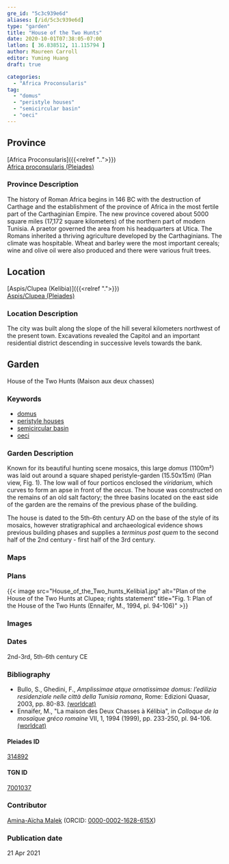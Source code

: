 ```yaml
---
gre_id: "5c3c939e6d"
aliases: [/id/5c3c939e6d]
type: "garden"
title: "House of the Two Hunts"
date: 2020-10-01T07:38:05-07:00
latlon: [ 36.838512, 11.115794 ]
author: Maureen Carroll
editor: Yuming Huang
draft: true

categories:
  - "Africa Proconsularis"
tag:
  - "domus"
  - "peristyle houses"
  - "semicircular basin"
  - "oeci"
---
```


## Province
[Africa Proconsularis]({{<relref "..">}}) \
[Africa proconsularis (Pleiades)](https://pleiades.stoa.org/places/991341)

### Province Description
The history of Roman Africa begins in 146 BC with the destruction of Carthage and the establishment of the province of Africa in the most fertile part of the Carthaginian Empire.  The new province covered about 5000 square miles (17,172 square kilometers) of the northern part of modern Tunisia.  A praetor governed the area from his headquarters at Utica.  The Romans inherited a thriving agriculture developed by the Carthaginians.  The climate was hospitable.  Wheat and barley were the most important cereals; wine and olive oil were also produced and there were various fruit trees.

## Location

[Aspis/Clupea (Kelibia)]({{<relref ".">}}) \
[Aspis/Clupea (Pleiades)](https://pleiades.stoa.org/places/314892)

### Location Description
The city was built along the slope of the hill several kilometers northwest of the present town. Excavations revealed the Capitol and an important residential district descending in successive levels towards the bank.

<!--## Sublocation-->

<!--
[AREA WITHIN LOCATION, LIKE “PALATINE HILL”](GEOREFERENCE LINK)
A sublocation is any area larger than an individual garden, but located within a location. I would always try to include a link to a controlled vocabulary here if possible. This ID may well be different from the Garden ID, e.g., Pompeii versus a Garden in one of the houses which has its own Pleiades ID.
-->

<!--### Sublocation Description-->

<!-- DESCRIPTION -->

## Garden
House of the Two Hunts (Maison aux deux chasses)

### Keywords
- [domus](http://vocab.getty.edu/page/aat/300005506)
- [peristyle houses](http://vocab.getty.edu/page/aat/300005452)
- [semicircular basin](#)
- [oeci](http://vocab.getty.edu/page/aat/300080791)
<!-- [urban villas](#) -->

### Garden Description
Known for its beautiful hunting scene mosaics, this large *domus* (1100m²) was laid out around a square shaped peristyle-garden (15.50x15m) (Plan view, Fig. 1). The low wall of four porticos enclosed the *viridarium*, which curves to form an apse in front of the *oecus*. The house was constructed on the remains of an old salt factory; the three basins located on the east side of the garden are the remains of the previous phase of the building.

The house is dated to the 5th-6th century AD on the base of the style of its mosaics, however stratigraphical and archaeological evidence shows previous building phases and supplies a *terminus post quem* to the second half of the 2nd century - first half of the 3rd century.

### Maps

<!--
{{< image src="FILENAME" alt="ALT_TEXT" title="CAPTION" >}}
-->

### Plans
{{< image src="House_of_the_Two_hunts_Kelibia1.jpg" alt="Plan of the House of the Two Hunts at Clupea; rights statement" title="Fig. 1: Plan of the House of the Two Hunts (Ennaifer, M., 1994, pl. 94-106)" >}}

### Images
<!--
{{< image src="FILENAME" alt="ALT_TEXT" title="CAPTION" >}}
-->

### Dates
2nd-3rd, 5th-6th century CE

### Bibliography
- Bullo, S., Ghedini, F., *Amplissimae atque ornatissimae domus: l’edilizia residenziale nelle città della Tunisia romana*, Rome: Edizioni Quasar, 2003, pp. 80-83. [(worldcat)](http://www.worldcat.org/oclc/989088620)
- Ennaifer, M., "La maison des Deux Chasses à Kélibia", in *Colloque de la mosaïque gréco romaine* VII, 1, 1994 (1999), pp. 233-250, pl. 94-106. [(worldcat)](http://www.worldcat.org/oclc/47894208)



<!--#### Periodo ID-->

<!-- [PERIODO_ID](https://pleiades.stoa.org/places/PLEIADES_ID) -->

#### Pleiades ID
[314892](https://pleiades.stoa.org/places/314892)

#### TGN ID
[7001037](http://vocab.getty.edu/page/tgn/7001037)

### Contributor
[Amina-Aïcha Malek](link) (ORCID: [0000-0002-1628-615X](https://orcid.org/0000-0002-1628-615X))

### Publication date

21 Apr 2021
<!--
### Related articles
[House of the Bust of Marcus Aurelius (Maison du Buste de Marc Aurèle)]({{<relref "house_of_the_bust_of_marcus_aurelius.md">}})
[House of the small Peristyle (Maison du petit péristyle)]({{<relref "house_of_the_small_peristyle.md">}})
-->
